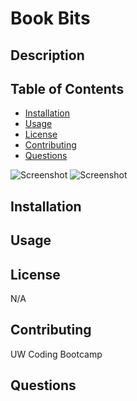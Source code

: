 # Book Bits

## Description 


## Table of Contents
* [Installation](#installation)
* [Usage](#usage)
* [License](#license)
* [Contributing](#contributing)
* [Questions](#questions)

![Screenshot]()
![Screenshot]()

## Installation 


## Usage 


## License 
N/A

## Contributing 
UW Coding Bootcamp 

## Questions
